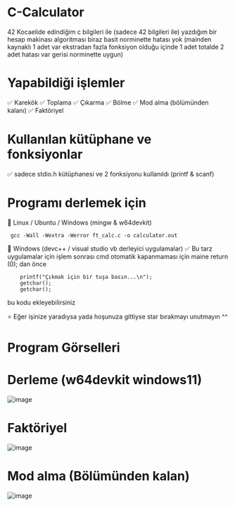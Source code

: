 # C-Calculator

42 Kocaelide edindiğim c bilgileri ile (sadece 42 bilgileri ile) yazdığım bir hesap makinası algoritması biraz basit norminette hatası yok (mainden kaynaklı 1 adet var ekstradan fazla fonksiyon olduğu içinde 1 adet totalde 2 adet hatası var gerisi norminette uygun)

# Yapabildiği işlemler

✅ Karekök
✅ Toplama
✅ Çıkarma
✅ Bölme 
✅ Mod alma (bölümünden kalanı)
✅ Faktöriyel

# Kullanılan kütüphane ve fonksiyonlar

✅ sadece stdio.h kütüphanesi ve 2 fonksiyonu kullanıldı (printf & scanf)

# Programı derlemek için 

👋 Linux / Ubuntu / Windows (mingw & w64devkit)
```
 gcc -Wall -Wextra -Werror ft_calc.c -o calculator.out
```

👋 Windows (devc++ / visual studio vb derleyici uygulamalar)
✅ Bu tarz uygulamalar için işlem sonrası cmd otomatik kapanmaması için maine return (0); dan önce
```
    printf("Çıkmak için bir tuşa basın...\n");
    getchar(); 
    getchar();  
```

  bu kodu ekleyebilirsiniz

  ⭐ Eğer işinize yaradıysa yada hoşunuza gittiyse star bırakmayı unutmayın ^^


  # Program Görselleri

  # Derleme (w64devkit windows11)

  ![image](https://github.com/user-attachments/assets/f2762c45-d39a-45c1-9218-89f16fccd4b8)

# Faktöriyel

![image](https://github.com/user-attachments/assets/4bb22984-c1d9-40a9-a5a6-29c3d59a6d56)

# Mod alma (Bölümünden kalan)

![image](https://github.com/user-attachments/assets/e8593d90-2174-4503-9f70-eb980d07d045)
